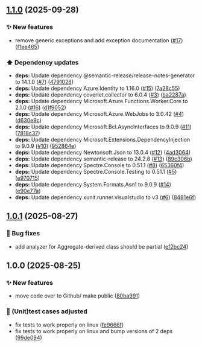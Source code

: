 ## [1.1.0](https://github.com/eriklieben/ErikLieben.FA.ES/compare/v1.0.1...v1.1.0) (2025-09-28)

### ✨ New features

* remove generic exceptions and add exception documentation ([#17](https://github.com/eriklieben/ErikLieben.FA.ES/issues/17)) ([f1ee465](https://github.com/eriklieben/ErikLieben.FA.ES/commit/f1ee465c92ba7da78bb1d0e69f6c6b8df8d7b0ce))

### ⬆️ Dependency updates

* **deps:** Update dependency @semantic-release/release-notes-generator to 14.1.0 ([#7](https://github.com/eriklieben/ErikLieben.FA.ES/issues/7)) ([4791028](https://github.com/eriklieben/ErikLieben.FA.ES/commit/47910287e155e479475825cd227097bd93ba742d))
* **deps:** Update dependency Azure.Identity to 1.16.0 ([#15](https://github.com/eriklieben/ErikLieben.FA.ES/issues/15)) ([7a28c55](https://github.com/eriklieben/ErikLieben.FA.ES/commit/7a28c55973bf73ce47b81e9588857085520e057a))
* **deps:** Update dependency coverlet.collector to 6.0.4 ([#3](https://github.com/eriklieben/ErikLieben.FA.ES/issues/3)) ([ba2287a](https://github.com/eriklieben/ErikLieben.FA.ES/commit/ba2287adb02b8d5e2afc6ec013bf3da19804507c))
* **deps:** Update dependency Microsoft.Azure.Functions.Worker.Core to 2.1.0 ([#16](https://github.com/eriklieben/ErikLieben.FA.ES/issues/16)) ([d1f9052](https://github.com/eriklieben/ErikLieben.FA.ES/commit/d1f9052338c4ed018d0e4899ad0938a69aaca09f))
* **deps:** Update dependency Microsoft.Azure.WebJobs to 3.0.42 ([#4](https://github.com/eriklieben/ErikLieben.FA.ES/issues/4)) ([d630e9c](https://github.com/eriklieben/ErikLieben.FA.ES/commit/d630e9cc7ef38c139bb4a9e5d28a77600b0503bd))
* **deps:** Update dependency Microsoft.Bcl.AsyncInterfaces to 9.0.9 ([#11](https://github.com/eriklieben/ErikLieben.FA.ES/issues/11)) ([7818c37](https://github.com/eriklieben/ErikLieben.FA.ES/commit/7818c378a949d247f87edd37b097b0b9b921d5cd))
* **deps:** Update dependency Microsoft.Extensions.DependencyInjection to 9.0.9 ([#10](https://github.com/eriklieben/ErikLieben.FA.ES/issues/10)) ([952864e](https://github.com/eriklieben/ErikLieben.FA.ES/commit/952864e6f1484bd8375f7c837b729c3dd76833e6))
* **deps:** Update dependency Newtonsoft.Json to 13.0.4 ([#12](https://github.com/eriklieben/ErikLieben.FA.ES/issues/12)) ([4ad3064](https://github.com/eriklieben/ErikLieben.FA.ES/commit/4ad3064262e6e67219573e1c75edc6fc2de83681))
* **deps:** Update dependency semantic-release to 24.2.8 ([#13](https://github.com/eriklieben/ErikLieben.FA.ES/issues/13)) ([89c306b](https://github.com/eriklieben/ErikLieben.FA.ES/commit/89c306b1916d48b7653203d8b8d5ccc9cf0c9f67))
* **deps:** Update dependency Spectre.Console to 0.51.1 ([#8](https://github.com/eriklieben/ErikLieben.FA.ES/issues/8)) ([65360f4](https://github.com/eriklieben/ErikLieben.FA.ES/commit/65360f493e3eb824d0b44dd8bc55cd6519f73d42))
* **deps:** Update dependency Spectre.Console.Testing to 0.51.1 ([#5](https://github.com/eriklieben/ErikLieben.FA.ES/issues/5)) ([e970715](https://github.com/eriklieben/ErikLieben.FA.ES/commit/e970715bd38ef7b61f125472abdc53664eddc649))
* **deps:** Update dependency System.Formats.Asn1 to 9.0.9 ([#14](https://github.com/eriklieben/ErikLieben.FA.ES/issues/14)) ([e90e77a](https://github.com/eriklieben/ErikLieben.FA.ES/commit/e90e77ac14f0a8448d8b810381f2466df44b3533))
* **deps:** Update dependency xunit.runner.visualstudio to v3 ([#6](https://github.com/eriklieben/ErikLieben.FA.ES/issues/6)) ([8481e6f](https://github.com/eriklieben/ErikLieben.FA.ES/commit/8481e6f1f11f5bb37ea48f5d7c13934fa5c0fbd2))

## [1.0.1](https://github.com/eriklieben/ErikLieben.FA.ES/compare/v1.0.0...v1.0.1) (2025-08-27)

### 🐛 Bug fixes

* add analyzer for Aggregate-derived class should be partial ([ef2bc24](https://github.com/eriklieben/ErikLieben.FA.ES/commit/ef2bc242c8be0a78dc6b353ef3fbb98418b2ed43))

## 1.0.0 (2025-08-25)

### ✨ New features

* move code over to Github/ make public ([80ba991](https://github.com/eriklieben/ErikLieben.FA.ES/commit/80ba991ba0196edc62070411b02ae0e76cd2617d))

### 🧪 (Unit)test cases adjusted

* fix tests to work properly on linux ([fe9666f](https://github.com/eriklieben/ErikLieben.FA.ES/commit/fe9666fc17d505dc011258f2f192022c7ee3440e))
* fix tests to work properly on linux and bump versions of 2 deps ([99de094](https://github.com/eriklieben/ErikLieben.FA.ES/commit/99de094f50985e5c8f6968a3b6111452992d908f))
